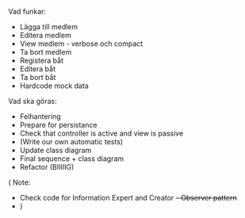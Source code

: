 Vad funkar:
- Lägga till  medlem
- Editera medlem
- View medlem - verbose och compact
- Ta bort medlem
- Registera båt
- Editera båt
- Ta bort båt
- Hardcode mock data


Vad ska göras:

- Felhantering
- Prepare for persistance
- Check that controller is active and view is passive
- (Write our own automatic tests)
- Update class diagram
- Final sequence + class diagram
- Refactor (BIIIIIG)


( Note: 
- Check code for Information Expert and Creator
~~- Observer pattern~~
- )
